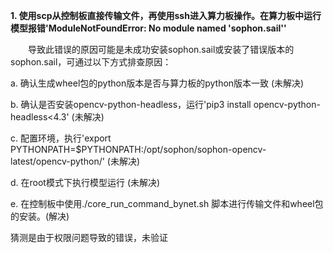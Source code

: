 
**1. 使用scp从控制板直接传输文件，再使用ssh进入算力板操作。在算力板中运行模型报错'ModuleNotFoundError: No module named 'sophon.sail''**

&emsp;&emsp;导致此错误的原因可能是未成功安装sophon.sail或安装了错误版本的sophon.sail，可通过以下方式排查原因：

a. 确认生成wheel包的python版本是否与算力板的python版本一致  (未解决)

b. 确认是否安装opencv-python-headless，运行'pip3 install opencv-python-headless<4.3' (未解决)

c. 配置环境，执行'export PYTHONPATH=$PYTHONPATH:/opt/sophon/sophon-opencv-latest/opencv-python/' (未解决)

d. 在root模式下执行模型运行 (未解决)

e. 在控制板中使用./core_run_command_bynet.sh 脚本进行传输文件和wheel包的安装。(解决)

猜测是由于权限问题导致的错误，未验证
